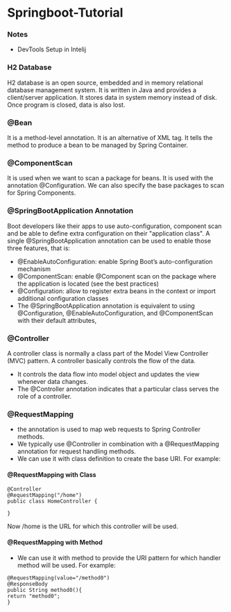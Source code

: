 # Springboot-Tutorial


### Notes 

- DevTools Setup in Intelij

### H2 Database
H2 database is an open source, embedded and in memory relational database management system. It is written in Java and provides a client/server application. It stores data in system memory instead of disk. Once program is closed, data is also lost.

### @Bean
It is a method-level annotation. It is an alternative of XML <bean> tag. It tells the method to produce a bean to be managed by Spring Container.

### @ComponentScan
It is used when we want to scan a package for beans. It is used with the annotation @Configuration. We can also specify the base packages to scan for Spring Components.


### @SpringBootApplication Annotation
Boot developers like their apps to use auto-configuration, component scan and be able to define extra configuration on their "application class". A single @SpringBootApplication annotation can be used to enable those three features, that is:

- @EnableAutoConfiguration: enable Spring Boot’s auto-configuration mechanism
- @ComponentScan: enable @Component scan on the package where the application is located (see the best practices)
- @Configuration: allow to register extra beans in the context or import additional configuration classes
- The @SpringBootApplication annotation is equivalent to using @Configuration, @EnableAutoConfiguration, and @ComponentScan with their default attributes,

### @Controller

A controller class is normally a class part of the Model View Controller (MVC) pattern. A controller basically controls the flow of the data.

- It controls the data flow into model object and updates the view whenever data changes.
- The @Controller annotation indicates that a particular class serves the role of a controller.


### @RequestMapping

- the annotation is used to map web requests to Spring Controller methods.
- We typically use @Controller in combination with a @RequestMapping annotation for request handling methods.
- We can use it with class definition to create the base URI. For example:

#### @RequestMapping with Class
```
@Controller
@RequestMapping("/home")
public class HomeController {

}
```
Now /home is the URL for which this controller will be used. 

#### @RequestMapping with Method

- We can use it with method to provide the URI pattern for which handler method will be used. For example:

```
@RequestMapping(value="/method0")
@ResponseBody
public String method0(){
return "method0";
}
```



